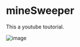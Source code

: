 # mineSweeper

This a youtube toutorial.

![image](https://user-images.githubusercontent.com/57444610/126038747-4632373b-e172-4cd1-befb-9baaccb4dfda.png)
